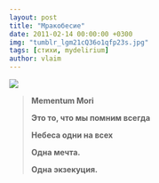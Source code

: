 ```yaml
---
layout: post
title: "Мракобесие"
date: 2011-02-14 00:00:00 +0300
img: "tumblr_lgm21cQ36o1qfp23s.jpg"
tags: [стихи, mydelirium]
author: vlaim
---
```


![](/blog/assets/img/tumblr_lgm21cQ36o1qfp23s.jpg)

> **Mementum Mori**
> 
> **Это то, что мы помним всегда**
> 
> **Небеса одни на всех**
> 
> **Одна мечта.**
> 
> **Одна экзекуция.**